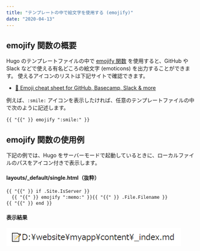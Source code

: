 ```yaml
---
title: "テンプレートの中で絵文字を使用する (emojify)"
date: "2020-04-13"
---
```


emojify 関数の概要
----

Hugo のテンプレートファイルの中で [emojify 関数](https://gohugo.io/functions/emojify/) を使用すると、GitHub や Slack などで使える有名どころの絵文字 (emoticons) を出力することができます。
使えるアイコンのリストは下記サイトで確認できます。

* [🎁 Emoji cheat sheet for GitHub, Basecamp, Slack & more](https://www.webfx.com/tools/emoji-cheat-sheet/)

例えば、`:smile:` アイコンを表示したければ、任意のテンプレートファイルの中で次のように記述します。

```
{{ "{{" }} emojify ":smile:" }}
```

emojify 関数の使用例
----

下記の例では、Hugo をサーバーモードで起動しているときに、ローカルファイルのパスをアイコン付きで表示します。

#### layouts/_default/single.html（抜粋）

```
{{ "{{" }} if .Site.IsServer }}
  {{ "{{" }} emojify ":memo:" }}{{ "{{" }} .File.Filename }}
{{ "{{" }} end }}
```

#### 表示結果

![emojify-001.png](emojify-001.png)

